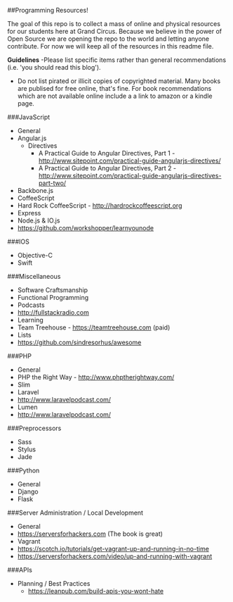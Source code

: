 ##Programming Resources!

The goal of this repo is to collect a mass of online and physical resources for our students here at Grand Circus. Because we believe in the power of Open Source we are opening the repo to the world and letting anyone contribute. For now we will keep all of the resources in this readme file.

**Guidelines**
-Please list specific items rather than general recommendations (i.e. 'you should read this blog').
- Do not list pirated or illicit copies of copyrighted material. Many books are publised for free online, that's fine. For book recommendations which are not available online include a a link to amazon or a kindle page.


###JavaScript
- General
- Angular.js
  - Directives
    - A Practical Guide to Angular Directives, Part 1 - http://www.sitepoint.com/practical-guide-angularjs-directives/
    - A Practical Guide to Angular Directives, Part 2 - http://www.sitepoint.com/practical-guide-angularjs-directives-part-two/
- Backbone.js
- CoffeeScript
 - Hard Rock CoffeeScript - http://hardrockcoffeescript.org
- Express
- Node.js & IO.js
 - https://github.com/workshopper/learnyounode

###IOS
- Objective-C
- Swift

###Miscellaneous
- Software Craftsmanship
- Functional Programming
- Podcasts
 - http://fullstackradio.com
- Learning
 - Team Treehouse - https://teamtreehouse.com (paid)
- Lists
 - https://github.com/sindresorhus/awesome

###PHP
- General
 - PHP the Right Way - http://www.phptherightway.com/
- Slim
- Laravel
 - http://www.laravelpodcast.com/
- Lumen
 - http://www.laravelpodcast.com/

###Preprocessors
- Sass
- Stylus
- Jade

###Python
- General
- Django
- Flask

###Server Administration / Local Development
- General
 - https://serversforhackers.com (The book is great)
- Vagrant
 - https://scotch.io/tutorials/get-vagrant-up-and-running-in-no-time
 - https://serversforhackers.com/video/up-and-running-with-vagrant

###APIs
- Planning / Best Practices
  - https://leanpub.com/build-apis-you-wont-hate